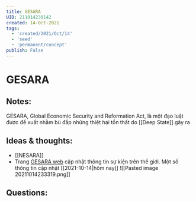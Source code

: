 ```yaml
---
title: GESARA
UID: 211014230142
created: 14-Oct-2021
tags:
  - 'created/2021/Oct/14'
  - 'seed'
  - 'permanent/concept'
publish: False
---
```

# GESARA

## Notes:
GESARA, Global Economic Security and Reformation Act, là một đạo luật được đề xuất nhằm bù đắp những thiệt hại tổn thất do [[Deep State]] gây ra

## Ideas & thoughts:
- [[NESARA]]
- Trang [GESARA web](https://gesara.news/updates.html) cập nhật thông tin sự kiện trên thế giới. Một số thông tin cập nhật [[2021-10-14|hôm nay]]
	![[Pasted image 20211014233319.png]]

## Questions:
